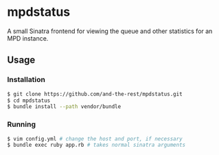 mpdstatus
=========

A small Sinatra frontend for viewing the queue and other statistics for an
MPD instance.

## Usage

### Installation

```bash
$ git clone https://github.com/and-the-rest/mpdstatus.git
$ cd mpdstatus
$ bundle install --path vendor/bundle
```

### Running

```bash
$ vim config.yml # change the host and port, if necessary
$ bundle exec ruby app.rb # takes normal sinatra arguments
```
